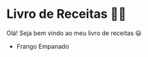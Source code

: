 # Livro de Receitas :man_cook:

Olá! Seja bem vindo ao meu livro de receitas :smiley:

- Frango Empanado